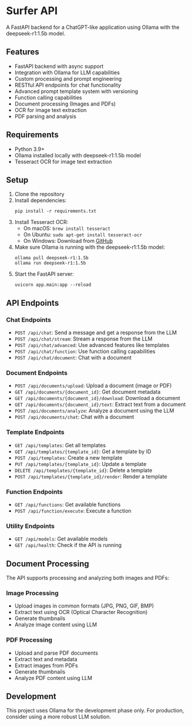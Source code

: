 # Surfer API

A FastAPI backend for a ChatGPT-like application using Ollama with the deepseek-r1:1.5b model.

## Features

- FastAPI backend with async support
- Integration with Ollama for LLM capabilities
- Custom processing and prompt engineering
- RESTful API endpoints for chat functionality
- Advanced prompt template system with versioning
- Function calling capabilities
- Document processing (Images and PDFs)
- OCR for image text extraction
- PDF parsing and analysis

## Requirements

- Python 3.9+
- Ollama installed locally with deepseek-r1:1.5b model
- Tesseract OCR for image text extraction

## Setup

1. Clone the repository
2. Install dependencies:
   ```
   pip install -r requirements.txt
   ```
3. Install Tesseract OCR:
   - On macOS: `brew install tesseract`
   - On Ubuntu: `sudo apt-get install tesseract-ocr`
   - On Windows: Download from [GitHub](https://github.com/UB-Mannheim/tesseract/wiki)
4. Make sure Ollama is running with the deepseek-r1:1.5b model:
   ```
   ollama pull deepseek-r1:1.5b
   ollama run deepseek-r1:1.5b
   ```
5. Start the FastAPI server:
   ```
   uvicorn app.main:app --reload
   ```

## API Endpoints

### Chat Endpoints
- `POST /api/chat`: Send a message and get a response from the LLM
- `POST /api/chat/stream`: Stream a response from the LLM
- `POST /api/chat/advanced`: Use advanced features like templates
- `POST /api/chat/function`: Use function calling capabilities
- `POST /api/chat/document`: Chat with a document

### Document Endpoints
- `POST /api/documents/upload`: Upload a document (image or PDF)
- `GET /api/documents/{document_id}`: Get document metadata
- `GET /api/documents/{document_id}/download`: Download a document
- `GET /api/documents/{document_id}/text`: Extract text from a document
- `POST /api/documents/analyze`: Analyze a document using the LLM
- `POST /api/documents/chat`: Chat with a document

### Template Endpoints
- `GET /api/templates`: Get all templates
- `GET /api/templates/{template_id}`: Get a template by ID
- `POST /api/templates`: Create a new template
- `PUT /api/templates/{template_id}`: Update a template
- `DELETE /api/templates/{template_id}`: Delete a template
- `POST /api/templates/{template_id}/render`: Render a template

### Function Endpoints
- `GET /api/functions`: Get available functions
- `POST /api/function/execute`: Execute a function

### Utility Endpoints
- `GET /api/models`: Get available models
- `GET /api/health`: Check if the API is running

## Document Processing

The API supports processing and analyzing both images and PDFs:

### Image Processing
- Upload images in common formats (JPG, PNG, GIF, BMP)
- Extract text using OCR (Optical Character Recognition)
- Generate thumbnails
- Analyze image content using LLM

### PDF Processing
- Upload and parse PDF documents
- Extract text and metadata
- Extract images from PDFs
- Generate thumbnails
- Analyze PDF content using LLM

## Development

This project uses Ollama for the development phase only. For production, consider using a more robust LLM solution. 